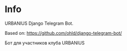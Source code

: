 # Info
URBANIUS Django Telegram Bot.

Based on: https://github.com/ohld/django-telegram-bot/

Бот для участников клуба URBANIUS

